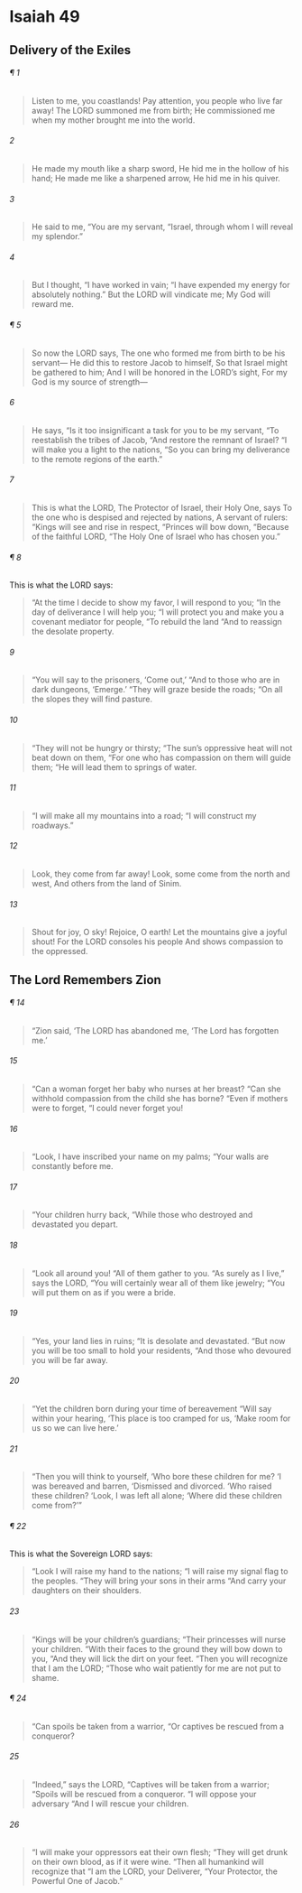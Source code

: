 # Isaiah 49
## Delivery of the Exiles
###### ¶ 1
> Listen to me, you coastlands!
> Pay attention, you people who live far away!
> The LORD summoned me from birth;
> He commissioned me when my mother brought me into the world.
###### 2
> He made my mouth like a sharp sword,
> He hid me in the hollow of his hand;
> He made me like a sharpened arrow,
> He hid me in his quiver.
###### 3
> He said to me, “You are my servant,
> “Israel, through whom I will reveal my splendor.”
###### 4
> But I thought, “I have worked in vain;
> “I have expended my energy for absolutely nothing.”
> But the LORD will vindicate me;
> My God will reward me.
###### ¶ 5
> So now the LORD says,
> The one who formed me from birth to be his servant—
> He did this to restore Jacob to himself,
> So that Israel might be gathered to him;
> And I will be honored in the LORD’s sight,
> For my God is my source of strength—
###### 6
> He says, “Is it too insignificant a task for you to be my servant,
> “To reestablish the tribes of Jacob,
> “And restore the remnant of Israel?
> “I will make you a light to the nations,
> “So you can bring my deliverance to the remote regions of the earth.”
###### 7
> This is what the LORD,
> The Protector of Israel, their Holy One, says
> To the one who is despised and rejected by nations,
> A servant of rulers:
> “Kings will see and rise in respect,
> “Princes will bow down,
> “Because of the faithful LORD,
> “The Holy One of Israel who has chosen you.”
###### ¶ 8
This is what the LORD says:
> “At the time I decide to show my favor, I will respond to you;
> “In the day of deliverance I will help you;
> “I will protect you and make you a covenant mediator for people,
> “To rebuild the land
> “And to reassign the desolate property.
###### 9
> “You will say to the prisoners, ‘Come out,’
> “And to those who are in dark dungeons, ‘Emerge.’
> “They will graze beside the roads;
> “On all the slopes they will find pasture.
###### 10
> “They will not be hungry or thirsty;
> “The sun’s oppressive heat will not beat down on them,
> “For one who has compassion on them will guide them;
> “He will lead them to springs of water.
###### 11
> “I will make all my mountains into a road;
> “I will construct my roadways.”
###### 12
> Look, they come from far away!
> Look, some come from the north and west,
> And others from the land of Sinim.
###### 13
> Shout for joy, O sky!
> Rejoice, O earth!
> Let the mountains give a joyful shout!
> For the LORD consoles his people
> And shows compassion to the oppressed.
## The Lord Remembers Zion
###### ¶ 14
> “Zion said, ‘The LORD has abandoned me,
> ‘The Lord has forgotten me.’
###### 15
> “Can a woman forget her baby who nurses at her breast?
> “Can she withhold compassion from the child she has borne?
> “Even if mothers were to forget,
> “I could never forget you!
###### 16
> “Look, I have inscribed your name on my palms;
> “Your walls are constantly before me.
###### 17
> “Your children hurry back,
> “While those who destroyed and devastated you depart.
###### 18
> “Look all around you!
> “All of them gather to you.
> “As surely as I live,” says the LORD,
> “You will certainly wear all of them like jewelry;
> “You will put them on as if you were a bride.
###### 19
> “Yes, your land lies in ruins;
> “It is desolate and devastated.
> “But now you will be too small to hold your residents,
> “And those who devoured you will be far away.
###### 20
> “Yet the children born during your time of bereavement
> “Will say within your hearing,
> ‘This place is too cramped for us,
> ‘Make room for us so we can live here.’
###### 21
> “Then you will think to yourself,
> ‘Who bore these children for me?
> ‘I was bereaved and barren,
> ‘Dismissed and divorced.
> ‘Who raised these children?
> ‘Look, I was left all alone;
> ‘Where did these children come from?’”
###### ¶ 22
This is what the Sovereign LORD says:
> “Look I will raise my hand to the nations;
> “I will raise my signal flag to the peoples.
> “They will bring your sons in their arms
> “And carry your daughters on their shoulders.
###### 23
> “Kings will be your children’s guardians;
> “Their princesses will nurse your children.
> “With their faces to the ground they will bow down to you,
> “And they will lick the dirt on your feet.
> “Then you will recognize that I am the LORD;
> “Those who wait patiently for me are not put to shame.
###### ¶ 24
> “Can spoils be taken from a warrior,
> “Or captives be rescued from a conqueror?
###### 25
> “Indeed,” says the LORD,
> “Captives will be taken from a warrior;
> “Spoils will be rescued from a conqueror.
> “I will oppose your adversary
> “And I will rescue your children.
###### 26
> “I will make your oppressors eat their own flesh;
> “They will get drunk on their own blood, as if it were wine.
> “Then all humankind will recognize that
> “I am the LORD, your Deliverer,
> “Your Protector, the Powerful One of Jacob.”
